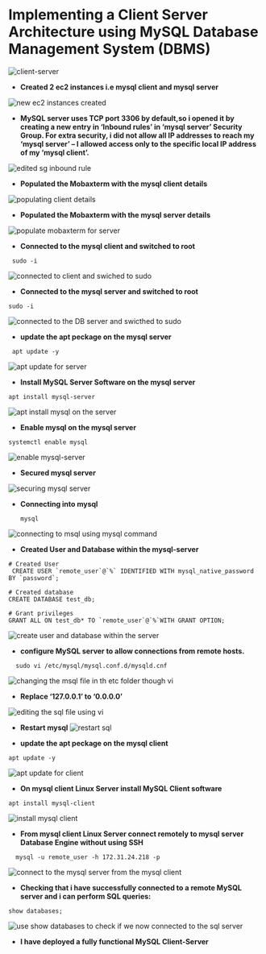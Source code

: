 # Implementing a Client Server Architecture using MySQL Database Management System (DBMS)


![client-server](https://github.com/titusnangitech/Client-Server-architecture-implemantation-using-MySql/assets/128609800/12d002f3-b7ca-4cef-9ac3-ad26af45ed2d)




- **Created 2 ec2 instances i.e mysql client and mysql server**


![new ec2 instances created](https://github.com/titusnangitech/Client-Server-architecture-implemantation-using-MySql/assets/128609800/c562a1b0-4de2-4597-82ab-2eef6b6a3187)


- **MySQL server uses TCP port 3306 by default,so i opened it by creating a new entry in ‘Inbound rules’ in ‘mysql server’ Security Group. For extra security, i did not allow all IP addresses to reach my ‘mysql server’ – I allowed access only to the specific local IP address of my ‘mysql client’.**
  
![edited sg inbound rule](https://github.com/titusnangitech/Client-Server-architecture-implemantation-using-MySql/assets/128609800/1fbdc8dd-f198-41c7-ba50-6bb9e285ab7a)

- **Populated the Mobaxterm with the mysql client details**
  
![populating client details](https://github.com/titusnangitech/Client-Server-architecture-implemantation-using-MySql/assets/128609800/96122dbc-33ff-4733-8f32-4937b3a46b2f)

- **Populated the Mobaxterm with the mysql server details**

![populate mobaxterm for server](https://github.com/titusnangitech/Client-Server-architecture-implemantation-using-MySql/assets/128609800/ea0dcc84-1fb7-4551-8077-e587443d586e)

- **Connected to the mysql client and switched to root**

 ```
  sudo -i
  ```
  
![connected to client and swiched to sudo](https://github.com/titusnangitech/Client-Server-architecture-implemantation-using-MySql/assets/128609800/2a9e9868-dfd2-44a3-afc4-758a26c13aa5)

- **Connected to the mysql server and switched to root**

```
sudo -i
```

![connected to the DB server and swicthed to sudo](https://github.com/titusnangitech/Client-Server-architecture-implemantation-using-MySql/assets/128609800/dbfaee87-0e40-4d45-8c84-ea0e64ce80f6)

- **update the apt peckage on the mysql server**
  
 ```
  apt update -y
  ```
![apt update for server](https://github.com/titusnangitech/Client-Server-architecture-implemantation-using-MySql/assets/128609800/bfdc6ecd-dcb9-42bf-9dc9-202bf25f0eae)

 - **Install MySQL Server Software on the mysql server**
 ```
 apt install mysql-server

```
![apt install mysql on the server](https://github.com/titusnangitech/Client-Server-architecture-implemantation-using-MySql/assets/128609800/bcd9e64e-3511-41b0-a1f1-61c0232b306d)

- **Enable mysql on the mysql server**

```
systemctl enable mysql
```

![enable mysql-server](https://github.com/titusnangitech/Client-Server-architecture-implemantation-using-MySql/assets/128609800/fd7fb660-3dcd-4dd7-a16f-e8d8ab72a911)


- **Secured mysql server**
  
![securing mysql server](https://github.com/titusnangitech/Client-Server-architecture-implemantation-using-MySql/assets/128609800/b23b2bc5-490e-4688-9158-03eee20f8111)

- **Connecting into mysql**

  ```
  mysql
  ```

![connecting to msql using mysql command](https://github.com/titusnangitech/Client-Server-architecture-implemantation-using-MySql/assets/128609800/f0ac6b29-aa04-48f5-91b5-bc621249e653)

- **Created User and Database within the mysql-server**

```
# Created User
 CREATE USER `remote_user`@`%` IDENTIFIED WITH mysql_native_password BY `password`;

# Created database
CREATE DATABASE test_db;

# Grant privileges
GRANT ALL ON test_db* TO `remote_user`@`%`WITH GRANT OPTION; 
```
  

![create user and database within the server](https://github.com/titusnangitech/Client-Server-architecture-implemantation-using-MySql/assets/128609800/3d1ce686-d46b-4fe2-9d95-426a89e2d8c6)

- **configure MySQL server to allow connections from remote hosts.**

```
  sudo vi /etc/mysql/mysql.conf.d/mysqld.cnf
```


![changing the msql file in th etc folder though vi](https://github.com/titusnangitech/Client-Server-architecture-implemantation-using-MySql/assets/128609800/2b79609c-8352-4f28-a593-15ab513cc307)

- **Replace ‘127.0.0.1’ to ‘0.0.0.0’**

  
![editing the sql file using vi](https://github.com/titusnangitech/Client-Server-architecture-implemantation-using-MySql/assets/128609800/db48364d-af0e-49a8-856d-2fe228cc5bc5)



- **Restart mysql**
![restart sql](https://github.com/titusnangitech/Client-Server-architecture-implemantation-using-MySql/assets/128609800/ed7a021c-fe92-47a6-a23e-0fe99c6fc955)



- **update the apt peckage on the mysql client**
  
 ```
 apt update -y
  ```

![apt update for client](https://github.com/titusnangitech/Client-Server-architecture-implemantation-using-MySql/assets/128609800/dec8c9cf-af14-4b62-a38b-55ec176404cd)

- **On mysql client Linux Server install MySQL Client software**

```
apt install mysql-client
```
  

![install mysql client](https://github.com/titusnangitech/Client-Server-architecture-implemantation-using-MySql/assets/128609800/c29441b0-72eb-44bc-8242-6aa67d972316)

- **From mysql client Linux Server connect remotely to mysql server Database Engine without using SSH**

```
  mysql -u remote_user -h 172.31.24.218 -p
```


![connect to the mysql server from the mysql client](https://github.com/titusnangitech/Client-Server-architecture-implemantation-using-MySql/assets/128609800/050528f6-0338-4409-9c60-c43cfa73bb94)



-  **Checking that i have successfully connected to a remote MySQL server and i can perform SQL queries:**

```
show databases;
```


![use show databases to check if we now connected to the sql server](https://github.com/titusnangitech/Client-Server-architecture-implemantation-using-MySql/assets/128609800/1a660e24-9279-48db-9043-423a00a7e150)

- **I have deployed a fully functional MySQL Client-Server**
